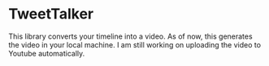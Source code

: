 # TweetTalker
This library converts your timeline into a video. As of now, this generates the video in your local machine. I am still working on uploading the video to Youtube automatically.
